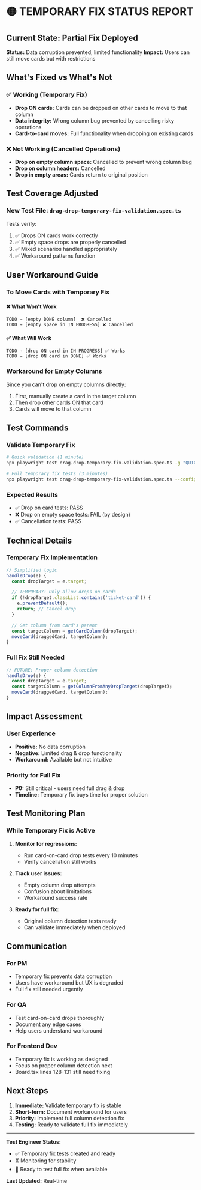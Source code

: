 # 🟡 TEMPORARY FIX STATUS REPORT

## Current State: Partial Fix Deployed

**Status:** Data corruption prevented, limited functionality
**Impact:** Users can still move cards but with restrictions

## What's Fixed vs What's Not

### ✅ Working (Temporary Fix)

- **Drop ON cards:** Cards can be dropped on other cards to move to that column
- **Data integrity:** Wrong column bug prevented by cancelling risky operations
- **Card-to-card moves:** Full functionality when dropping on existing cards

### ❌ Not Working (Cancelled Operations)

- **Drop on empty column space:** Cancelled to prevent wrong column bug
- **Drop on column headers:** Cancelled
- **Drop in empty areas:** Cards return to original position

## Test Coverage Adjusted

### New Test File: `drag-drop-temporary-fix-validation.spec.ts`

Tests verify:

1. ✅ Drops ON cards work correctly
2. ✅ Empty space drops are properly cancelled
3. ✅ Mixed scenarios handled appropriately
4. ✅ Workaround patterns function

## User Workaround Guide

### To Move Cards with Temporary Fix

#### ❌ What Won't Work

```
TODO → [empty DONE column]  ❌ Cancelled
TODO → [empty space in IN PROGRESS] ❌ Cancelled
```

#### ✅ What Will Work

```
TODO → [drop ON card in IN PROGRESS] ✅ Works
TODO → [drop ON card in DONE] ✅ Works
```

### Workaround for Empty Columns

Since you can't drop on empty columns directly:

1. First, manually create a card in the target column
2. Then drop other cards ON that card
3. Cards will move to that column

## Test Commands

### Validate Temporary Fix

```bash
# Quick validation (1 minute)
npx playwright test drag-drop-temporary-fix-validation.spec.ts -g "QUICK" --config=playwright-no-server.config.ts

# Full temporary fix tests (3 minutes)
npx playwright test drag-drop-temporary-fix-validation.spec.ts --config=playwright-no-server.config.ts
```

### Expected Results

- ✅ Drop on card tests: PASS
- ❌ Drop on empty space tests: FAIL (by design)
- ✅ Cancellation tests: PASS

## Technical Details

### Temporary Fix Implementation

```javascript
// Simplified logic
handleDrop(e) {
  const dropTarget = e.target;

  // TEMPORARY: Only allow drops on cards
  if (!dropTarget.classList.contains('ticket-card')) {
    e.preventDefault();
    return; // Cancel drop
  }

  // Get column from card's parent
  const targetColumn = getCardColumn(dropTarget);
  moveCard(draggedCard, targetColumn);
}
```

### Full Fix Still Needed

```javascript
// FUTURE: Proper column detection
handleDrop(e) {
  const dropTarget = e.target;
  const targetColumn = getColumnFromAnyDropTarget(dropTarget);
  moveCard(draggedCard, targetColumn);
}
```

## Impact Assessment

### User Experience

- **Positive:** No data corruption
- **Negative:** Limited drag & drop functionality
- **Workaround:** Available but not intuitive

### Priority for Full Fix

- **P0:** Still critical - users need full drag & drop
- **Timeline:** Temporary fix buys time for proper solution

## Test Monitoring Plan

### While Temporary Fix is Active

1. **Monitor for regressions:**
   - Run card-on-card drop tests every 10 minutes
   - Verify cancellation still works

2. **Track user issues:**
   - Empty column drop attempts
   - Confusion about limitations
   - Workaround success rate

3. **Ready for full fix:**
   - Original column detection tests ready
   - Can validate immediately when deployed

## Communication

### For PM

- Temporary fix prevents data corruption
- Users have workaround but UX is degraded
- Full fix still needed urgently

### For QA

- Test card-on-card drops thoroughly
- Document any edge cases
- Help users understand workaround

### For Frontend Dev

- Temporary fix is working as designed
- Focus on proper column detection next
- Board.tsx lines 128-131 still need fixing

## Next Steps

1. **Immediate:** Validate temporary fix is stable
2. **Short-term:** Document workaround for users
3. **Priority:** Implement full column detection fix
4. **Testing:** Ready to validate full fix immediately

---
**Test Engineer Status:**

- ✅ Temporary fix tests created and ready
- ⏳ Monitoring for stability
- 🎯 Ready to test full fix when available

**Last Updated:** Real-time
